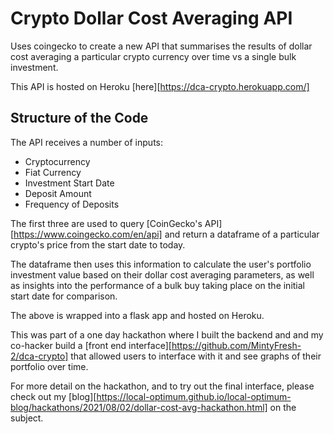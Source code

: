 # Crypto Dollar Cost Averaging API

Uses coingecko to create a new API that summarises the results of dollar cost averaging a particular crypto currency over time vs a single bulk investment.

This API is hosted on Heroku [here][https://dca-crypto.herokuapp.com/]

## Structure of the Code
The API receives a number of inputs:
* Cryptocurrency
* Fiat Currency
* Investment Start Date
* Deposit Amount
* Frequency of Deposits

The first three are used to query [CoinGecko's API][https://www.coingecko.com/en/api] and return a dataframe of a particular crypto's price from the start date to today.

The dataframe then uses this information to calculate the user's portfolio investment value based on their dollar cost averaging parameters, as well as insights into the performance of a bulk buy taking place on the initial start date for comparison.

The above is wrapped into a flask app and hosted on Heroku.

This was part of a one day hackathon where I built the backend and and my co-hacker build a [front end interface][https://github.com/MintyFresh-2/dca-crypto] that allowed users to interface with it and see graphs of their portfolio over time.


For more detail on the hackathon, and to try out the final interface, please check out my [blog][https://local-optimum.github.io/local-optimum-blog/hackathons/2021/08/02/dollar-cost-avg-hackathon.html] on the subject.